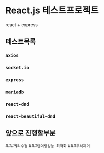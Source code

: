 # React.js 테스트프로젝트
react + express

## 테스트목록

### `axios`
### `socket.io`
### `express`
### `mariadb`
### `react-dnd`
### `react-beautiful-dnd`


## 앞으로 진행할부분
###`쿼리수정`
###`렌더링성능 최적화`
###`주석제거`
